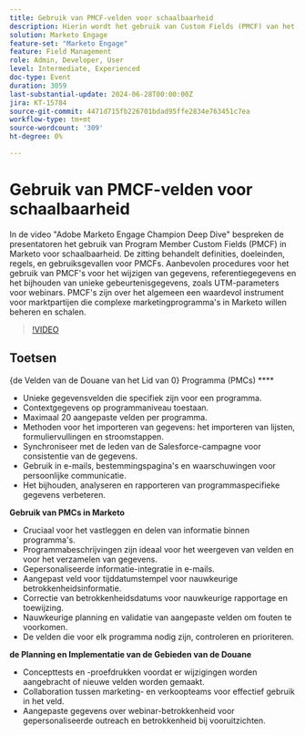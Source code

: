 ```yaml
---
title: Gebruik van PMCF-velden voor schaalbaarheid
description: Hierin wordt het gebruik van Custom Fields (PMCF) van het Lid van het Programma in Marketo voor scalability besproken. De zitting behandelt definities, doeleinden, regels, en gebruiksgevallen voor PMCFs. Aanbevolen procedures voor het gebruik van PMCF's voor het wijzigen van gegevens, referentiegegevens en het bijhouden van unieke gebeurtenisgegevens, zoals UTM-parameters voor webinars. PMCF's zijn over het algemeen een waardevol instrument voor marktpartijen die complexe marketingprogramma's in Marketo willen beheren en schalen.
solution: Marketo Engage
feature-set: "Marketo Engage"
feature: Field Management
role: Admin, Developer, User
level: Intermediate, Experienced
doc-type: Event
duration: 3059
last-substantial-update: 2024-06-28T00:00:00Z
jira: KT-15784
source-git-commit: 4471d715fb226701bdad95ffe2834e763451c7ea
workflow-type: tm+mt
source-wordcount: '309'
ht-degree: 0%

---
```



# Gebruik van PMCF-velden voor schaalbaarheid

In de video &quot;Adobe Marketo Engage Champion Deep Dive&quot; bespreken de presentatoren het gebruik van Program Member Custom Fields (PMCF) in Marketo voor schaalbaarheid. De zitting behandelt definities, doeleinden, regels, en gebruiksgevallen voor PMCFs. Aanbevolen procedures voor het gebruik van PMCF&#39;s voor het wijzigen van gegevens, referentiegegevens en het bijhouden van unieke gebeurtenisgegevens, zoals UTM-parameters voor webinars. PMCF&#39;s zijn over het algemeen een waardevol instrument voor marktpartijen die complexe marketingprogramma&#39;s in Marketo willen beheren en schalen.

>[!VIDEO](https://video.tv.adobe.com/v/3430531/?learn=on)

## Toetsen

{de Velden van de Douane van het Lid van 0} Programma (PMCs) ****

* Unieke gegevensvelden die specifiek zijn voor een programma.
* Contextgegevens op programmaniveau toestaan.
* Maximaal 20 aangepaste velden per programma.
* Methoden voor het importeren van gegevens: het importeren van lijsten, formuliervullingen en stroomstappen.
* Synchroniseer met de leden van de Salesforce-campagne voor consistentie van de gegevens.
* Gebruik in e-mails, bestemmingspagina&#39;s en waarschuwingen voor persoonlijke communicatie.
* Het bijhouden, analyseren en rapporteren van programmaspecifieke gegevens verbeteren.

**Gebruik van PMCs in Marketo**

* Cruciaal voor het vastleggen en delen van informatie binnen programma&#39;s.
* Programmabeschrijvingen zijn ideaal voor het weergeven van velden en voor het verzamelen van gegevens.
* Gepersonaliseerde informatie-integratie in e-mails.
* Aangepast veld voor tijddatumstempel voor nauwkeurige betrokkenheidsinformatie.
* Correctie van betrokkenheidsdatums voor nauwkeurige rapportage en toewijzing.
* Nauwkeurige planning en validatie van aangepaste velden om fouten te voorkomen.
* De velden die voor elk programma nodig zijn, controleren en prioriteren.

**de Planning en Implementatie van de Gebieden van de Douane**

* Concepttests en -proefdrukken voordat er wijzigingen worden aangebracht of nieuwe velden worden gemaakt.
* Collaboration tussen marketing- en verkoopteams voor effectief gebruik in het veld.
* Aangepaste gegevens over webinar-betrokkenheid voor gepersonaliseerde outreach en betrokkenheid bij vooruitzichten.